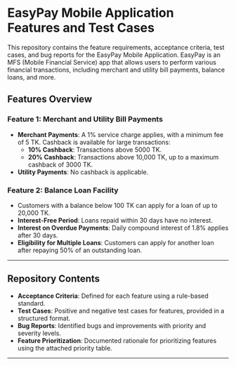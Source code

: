 # EasyPay Mobile Application Features and Test Cases

This repository contains the feature requirements, acceptance criteria, test cases, and bug reports for the EasyPay Mobile Application. EasyPay is an MFS (Mobile Financial Service) app that allows users to perform various financial transactions, including merchant and utility bill payments, balance loans, and more.

## Features Overview

### Feature 1: Merchant and Utility Bill Payments
- **Merchant Payments**: A 1% service charge applies, with a minimum fee of 5 TK. Cashback is available for large transactions:
  - **10% Cashback**: Transactions above 5000 TK.
  - **20% Cashback**: Transactions above 10,000 TK, up to a maximum cashback of 3000 TK.
- **Utility Payments**: No cashback is applicable.

### Feature 2: Balance Loan Facility
- Customers with a balance below 100 TK can apply for a loan of up to 20,000 TK.
- **Interest-Free Period**: Loans repaid within 30 days have no interest.
- **Interest on Overdue Payments**: Daily compound interest of 1.8% applies after 30 days.
- **Eligibility for Multiple Loans**: Customers can apply for another loan after repaying 50% of an outstanding loan.

---

## Repository Contents

- **Acceptance Criteria**: Defined for each feature using a rule-based standard.
- **Test Cases**: Positive and negative test cases for features, provided in a structured format.
- **Bug Reports**: Identified bugs and improvements with priority and severity levels.
- **Feature Prioritization**: Documented rationale for prioritizing features using the attached priority table.

---


